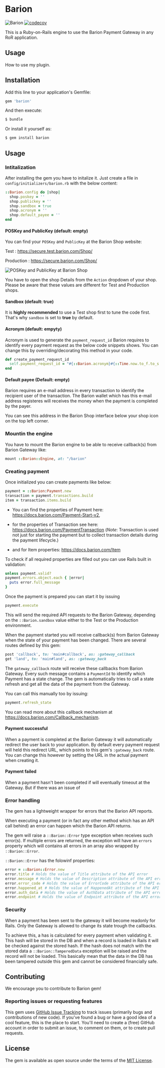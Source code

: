 # Barion
![Barion](https://github.com/Meter-reader/Barion/workflows/Ruby/badge.svg)
[![codecov](https://codecov.io/gh/Meter-Reader/barion/branch/main/graph/badge.svg?token=DCOKCM7B2J)](https://codecov.io/gh/Meter-Reader/barion)

This is a Ruby-on-Rails engine to use the Barion Payment Gateway in any RoR application.

## Usage
How to use my plugin.

## Installation
Add this line to your application's Gemfile:

```ruby
gem 'barion'
```

And then execute:
```bash
$ bundle
```

Or install it yourself as:
```bash
$ gem install barion
```
## Usage
### Intitalization
After installing the gem you have to initalize it.
Just create a file in `config/initializers/barion.rb` with the below content:
```ruby
::Barion.config do |shop|
  shop.poskey = ''
  shop.publickey = ''
  shop.sandbox = true
  shop.acronym = ''
  shop.default_payee = ''
end
```
#### POSKey and PublicKey (default: empty)
You can find your `POSKey` and `PublicKey` at the  Barion Shop website:

Test : https://secure.test.barion.com/Shop/

Production : https://secure.barion.com/Shop/

![POSKey and PublicKey at Barion Shop](https://docs.barion.com/File:Poskey.jpg "POSKey and PublicKey at Barion Shop")

You have to open the shop Details from the `Action` dropdown of your shop. Please be aware that these values are different for Test and Production shops.

#### Sandbox (default: true)
It is **highly recommended** to use a Test shop first to tune the code first. That's why `sandbox` is set to **true** by default.

#### Acronym (default: empyty)
Acronym is used to generate the `payment_request_id` Barion requires to identify every payment request as the below code snippets shows. You can change this by overriding/decorating this method in your code.

```ruby
def create_payment_request_id
  self.payment_request_id = "#{::Barion.acronym}#{::Time.now.to_f.to_s.gsub('.', '')}" if payment_request_id.nil?
end
```
#### Default payee (Default: empty)
Barion requires an e-mail address in every transaction to identify the recipient user of the transaction. The Barion wallet which has this e-mail address registeres will receives the money when the payment is completed by the payer.

You can see this address in the Barion Shop interface below your shop icon on the top left corner.

### Mountin the engine
You have to mount the Barion engine to be able to receive callback(s) from Barion Gateway like:
```ruby
mount ::Barion::Engine, at: "/barion"
```

### Creating payment
Once initialized you can create payments like below:
```ruby
payment = ::Barion:Payment.new
transaction = payment.transactions.build
item = transaction.items.build
```
* You can find the properties of Payment here: https://docs.barion.com/Payment-Start-v2,

* for the properties of Transaction see here: https://docs.barion.com/PaymentTransaction
(*Note*: Transaction is used not just for starting the payment but to collect transaction details during the payment lifecycle.)

* and for Item properties: https://docs.barion.com/Item

To check if all required properties are filled out you can use Rails built in validation:
```ruby
unless payment.valid?
payment.errors.object.each { |error|
  puts error.full_message
}
```

Once the payment is prepared you can start it by issuing
```ruby
payment.execute
```
This will send the required API requests to the Barion Gateway, depending on the `::Barion.sandbox` value either to the Test or the Production environment.

When the payment started you will receive callback(s) from Barion Gateway when the state of your payment has been changed. There are several routes defined by this gem:

```ruby
post 'callback', to: 'main#callback', as: :gateway_callback
get 'land', to: 'main#land', as: :gateway_back
```
The `gateway_callback` route will receive these callbacks from Barion Gateway. Every such message contains a `PaymentId` to identify which Payment has a state change. The gem is automatically tries to call a state refresh and get all the data of the payment from the Gateway.

You can call this manually too by issuing:

```ruby
payment.refresh_state
```
You can read more about this callback mechanism at https://docs.barion.com/Callback_mechanism.

#### Payment successful
When a payment is completed at the Barion Gateway it will automatically redirect the user back to your application. By default every payment request will held this redirect URL, which points to this gem's `:gateway_back` route.
You can change this however by setting the URL in the actual payment when creating it.

#### Payment failed
When a payment hasn't been completed if will eventually timeout at the Gateway. But if there was an issue of

### Error handling
The gem has a lightweight wrapper for errors that the Barion API reports.

When executing a payment (or in fact any other method which has an API call behind) an error can happen which the Barion API returns.

The gem will raise a ``::Barion::Error`` type exception when receives such error(s). If multiple errors are returned, the exception will have an `errors` property which will contains all errors in an array also wrapped by ``::Barion::Error``.

``::Barion::Error`` has the folowinf properties:
```ruby
error = ::Barion::Error.new
error.title # Holds the value of Title attribute of the API error
error.message # Holds the value of Description attribute of the API error
error.error_code # Holds the value of ErrorCode attribute of the API error
error.happened_at # Holds the value of HappenedAt attribute of the API error
error.auth_data # Holds the value of AuthData attribute of the API error
error.endpoint # Holds the value of Endpoint attribute of the API error
```

### Security
When a payment has been sent to the gateway it will become readonly for Rails. Only the Gateway is allowed to change its state trough the callbacks.

To achieve this, a has is calculated for every payment when validating it. This hash will be stored in the DB and when a record is loaded in Rails it will be checked against the stored hash. If the hash does not match with the stored data a `::Barion::TamperedData` exception will be raised and the record will not be loaded. This basically mean that the data in the DB has been tampered outside this gem and cannot be considered financially safe.

## Contributing
We encourage you to contribute to Barion gem!
### Reporting issues or requesting features
This gem uses [GitHub Issue Tracking](https://github.com/meter-reader/barion/issues) to track issues (primarily bugs and contributions of new code). If you've found a bug  or have a good idea of a cool feature, this is the place to start. You'll need to create a (free) GitHub account in order to submit an issue, to comment on them, or to create pull requests.

## License
The gem is available as open source under the terms of the [MIT License](https://opensource.org/licenses/MIT).
